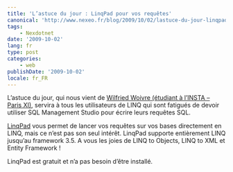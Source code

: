```yaml
---
title: 'L’astuce du jour : LinqPad pour vos requêtes'
canonical: 'http://www.nexeo.fr/blog/2009/10/02/lastuce-du-jour-linqpad-pour-vos-requetes/'
tags:
    - Nexdotnet
date: '2009-10-02'
lang: fr
type: post
categories:
    - web
publishDate: '2009-10-02'
locale: fr_FR
---
```


L’astuce du jour, qui nous vient de [Wilfried Woivre (étudiant à l’INSTA – Paris XI)](http://wilfriedwoivre.wordpress.com/2009/09/18/linqpad-lditeur-linq-par-excellence/), servira à tous les utilisateurs de LINQ qui sont fatigués de devoir utiliser SQL Management Studio pour écrire leurs requêtes SQL.

[LinqPad](http://linqpad.net/) vous permet de lancer vos requêtes sur vos bases directement en LINQ, mais ce n’est pas son seul intérêt. LinqPad supporte entièrement LINQ jusqu’au framework 3.5. A vous les joies de LINQ to Objects, LINQ to XML et Entity Framework !

LinqPad est gratuit et n’a pas besoin d’être installé.
